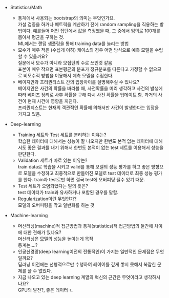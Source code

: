 * Statistics/Math  
    * 통계에서 사용되는 bootstrap의 의미는 무엇인가요.  
    가설 검증을 하거나 메트릭을 계산하기 전에 random sampling을 직용하는 방법이다. 예를들어 어떤 집단에서 값을 측정했을 때, 그 중에서 임의로 100개를 뽑아서 평균을 구하는 것.  
    ML에서는 랜덤 샘플링을 통해 training data를 늘리는 방법
    * 모수가 매우 적은 (수십개 이하) 케이스의 경우 어떤 방식으로 예측 모델을 수립할 수 있을까요?  
    질문에서 모수가 아니라 모집단의 수로 쓰인것 같음  
    표본이 매우 작으면 표본평균의 분포가 정규분포를 따른다고 가정할 수 없으므로 비모수적 방법을 이용해서 예측 모델을 수립한다.  
    * 베이지안과 프리퀀티스트 간의 입장차이를 설명해주실 수 있나요?  
    베이지안은 사건의 확률을 바라볼 때, 사전확률을 미리 생각하고 사건의 발생에 따라 베이즈 정리로 사후 확률을 구해 다시 사전 확률을 업데이트 함. 과거의 사건이 현재 사건에 영향을 끼친다.  
    프리퀀티스트는 현재의 객관적인 확률에 의해서만 사건이 발생한다는 입장을 가지고 있음.  

* Deep-learning  
    * Training 세트와 Test 세트를 분리하는 이유는?  
    학습한 데이터에 대해서는 성능이 잘 나오지만 한번도 본적 없는 데이터에 대해서도 좋은 결과를 내기 위해서 한번도 본적이 없는 test 세트를 이용해서 성능을 판단한다.  
    * Validation 세트가 따로 있는 이유는?  
    train data로 학습을 시키고 valid를 통해 모델의 성능 평가를 하고 좋은 방향으로 모델을 수정하고 최종적으로 만들어진 모델로 test 데이터로 최종 성능 평가를 한다. train과 test로만 하면 결국 test에 오버피팅 될수 있기 때문.  
    * Test 세트가 오염되었다는 말의 뜻은?  
    test 데이터가 train과 유사하거나 포함된 경우를 말함.  
    * Regularization이란 무엇인가?  
    모델의 오버피팅을 막고 일반화를 하는 것   


* Machine-learning  
    * 머신러닝(machine)적 접근방법과 통계(statistics)적 접근방법의 둘간에 차이에 대한 견해가 있나요?  
    머신러닝은 모델의 성능을 높이는게 목적  
    통계는....?  
    * 인공신경망(deep learning이전의 전통적인)이 가지는 일반적인 문제점은 무엇일까요?  
    딥러닝 이전에는 선형적으로만 수행하여 레이어를 깊게 쌓지 못해서 복잡한 문제를 풀 수 없었다.  
    * 지금 나오고 있는 deep learning 계열의 혁신의 근간은 무엇이라고 생각하시나요?  
    GPU의 발전?, 좋은 데이터  ㄴ
